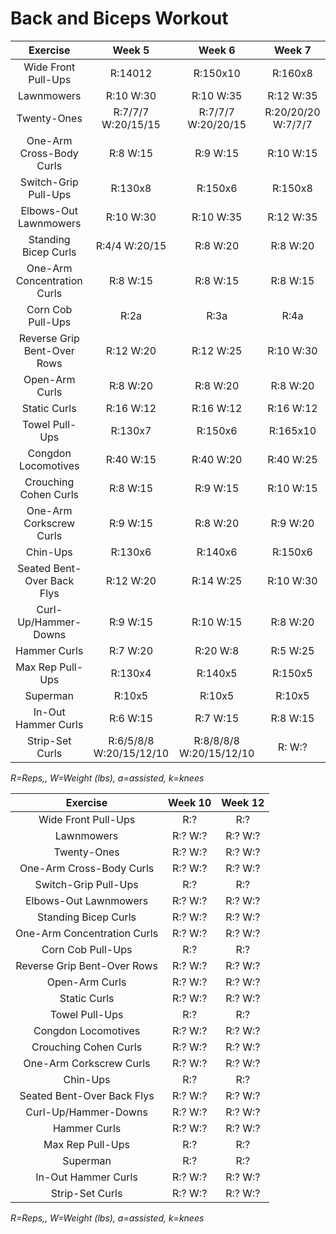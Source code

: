 # Back and Biceps Workout

|Exercise|Week 5|Week 6|Week 7|
|:---:|:---:|:---:|:---:|
|Wide Front Pull-Ups|R:14012|R:150x10|R:160x8|
|Lawnmowers|R:10 W:30|R:10 W:35|R:12 W:35|
|Twenty-Ones|R:7/7/7 W:20/15/15|R:7/7/7 W:20/20/15|R:20/20/20 W:7/7/7|
|One-Arm Cross-Body Curls|R:8 W:15|R:9 W:15|R:10 W:15|
|Switch-Grip Pull-Ups|R:130x8|R:150x6|R:150x8|R:160x5|
|Elbows-Out Lawnmowers|R:10 W:30|R:10 W:35|R:12 W:35|
|Standing Bicep Curls|R:4/4 W:20/15|R:8 W:20|R:8 W:20|
|One-Arm Concentration Curls|R:8 W:15|R:8 W:15|R:8 W:15|
|Corn Cob Pull-Ups|R:2a|R:3a|R:4a|
|Reverse Grip Bent-Over Rows|R:12 W:20|R:12 W:25|R:10 W:30|
|Open-Arm Curls|R:8 W:20|R:8 W:20|R:8 W:20|
|Static Curls|R:16 W:12|R:16 W:12|R:16 W:12|
|Towel Pull-Ups|R:130x7|R:150x6|R:165x10|
|Congdon Locomotives|R:40 W:15|R:40 W:20|R:40 W:25|
|Crouching Cohen Curls|R:8 W:15|R:9 W:15|R:10 W:15|
|One-Arm Corkscrew Curls|R:9 W:15|R:8 W:20|R:9 W:20|
|Chin-Ups|R:130x6|R:140x6|R:150x6|R:160x5|
|Seated Bent-Over Back Flys|R:12 W:20|R:14 W:25|R:10 W:30|
|Curl-Up/Hammer-Downs|R:9 W:15|R:10 W:15|R:8 W:20|
|Hammer Curls|R:7 W:20|R:20 W:8|R:5 W:25|
|Max Rep Pull-Ups|R:130x4|R:140x5|R:150x5|R:150x4|
|Superman|R:10x5|R:10x5|R:10x5|R:10x5|
|In-Out Hammer Curls|R:6 W:15|R:7 W:15|R:8 W:15|
|Strip-Set Curls|R:6/5/8/8 W:20/15/12/10|R:8/8/8/8 W:20/15/12/10|R: W:?|

*R=Reps,, W=Weight (lbs), a=assisted, k=knees*

|Exercise|Week 10|Week 12|
|:---:|:---:|:---:|
|Wide Front Pull-Ups|R:?|R:?|
|Lawnmowers|R:? W:?|R:? W:?|
|Twenty-Ones|R:? W:?|R:? W:?|
|One-Arm Cross-Body Curls|R:? W:?|R:? W:?|
|Switch-Grip Pull-Ups|R:?|R:?|
|Elbows-Out Lawnmowers|R:? W:?|R:? W:?|
|Standing Bicep Curls|R:? W:?|R:? W:?|
|One-Arm Concentration Curls|R:? W:?|R:? W:?|
|Corn Cob Pull-Ups|R:?|R:?|
|Reverse Grip Bent-Over Rows|R:? W:?|R:? W:?|
|Open-Arm Curls|R:? W:?|R:? W:?|
|Static Curls|R:? W:?|R:? W:?|
|Towel Pull-Ups|R:?|R:?|
|Congdon Locomotives|R:? W:?|R:? W:?|
|Crouching Cohen Curls|R:? W:?|R:? W:?|
|One-Arm Corkscrew Curls|R:? W:?|R:? W:?|
|Chin-Ups|R:?|R:?|
|Seated Bent-Over Back Flys|R:? W:?|R:? W:?|
|Curl-Up/Hammer-Downs|R:? W:?|R:? W:?|
|Hammer Curls|R:? W:?|R:? W:?|
|Max Rep Pull-Ups|R:?|R:?|
|Superman|R:?|R:?|
|In-Out Hammer Curls|R:? W:?|R:? W:?|
|Strip-Set Curls|R:? W:?|R:? W:?|

*R=Reps,, W=Weight (lbs), a=assisted, k=knees*
